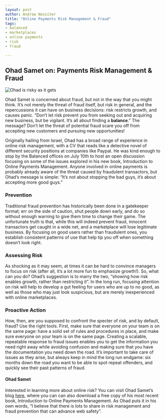 ```yaml
---
layout: post
author: Andrew Nossiter
title: "Online Payments Risk Management & Fraud"
tags:
- balanced
- marketplaces
- online payments
- risk
- fraud

---
```


## Ohad Samet on: Payments Risk Management & Fraud

![Ohad is risky as it gets](http://i.imgur.com/ZX68LvG.jpg "Ohad Samet")

Ohad Samet is concerned about fraud, but not in the way that you might think.  It’s not merely the threat of fraud itself, but risk in general, and the repercussions it can have on business decisions: risk restricts growth, and causes panic.  “Don’t let risk prevent you from seeking out and acquiring new business, but be vigilant.  It’s all about finding a __balance__.”  The message?  Don’t let the threat of potential fraud scare you off from accepting new customers and pursuing new opportunities!   
    
Originally hailing from Israel, Ohad has a broad range of experience in online risk management, with a CV that reads like a detective novel of different security positions at companies like Paypal.  He was kind enough to stop by the Balanced offices on July 10th to host an open discussion focusing on some of the issues explored in his new book, Introduction to Online Payments Management.  Anyone involved in online payments is probably already aware of the threat caused by fraudulent transactors, but Ohad’s message is simple: “It’s not about stopping the bad guys, it’s about accepting more good guys.”  

### Prevention

Traditional fraud prevention has historically been done in a gatekeeper format; err on the side of caution, shut people down early, and do so without enough warning to give them time to change their game.  The unfortunate truth is that, while this will indeed prevent fraud, innocent transactors get caught in a wide net, and a marketplace will lose legitimate business.  By focusing on good users rather than fraudulent ones, you establish consistent patterns of use that help tip you off when something doesn’t look right.

### Assessing Risk

As shocking as it may seem, at times it can be hard to convince managers to focus on risk (after all, it’s a lot more fun to emphasize growth!). So, what can you do?  Ohad’s suggestion is to marry the two, “showing how risk enables growth, rather than restricting it”.  In the long run, focusing attention on risk will help to develop a gut feeling for users who are up to no good, as well as those who may just look suspicious, but are merely inexperienced with online marketplaces.

### Proactive Action

How, then, are you supposed to confront the specter of risk, and by default, fraud?  Use the right tools.  First, make sure that everyone on your team is on the same page: have a solid set of rules and procedures in place, and make sure everyone on your team is on the same page.  Creating a scalable, repeatable response to fraud issues enables you to get the information you need right away while avoiding confusion and making sure that you have the documentation you need down the road.  It’s important to take care of issues as they arise, but always keep in mind the long run endgame: six months down the road you want to be able to spot repeat offenders, and quickly see their past patterns of fraud.  

#### Ohad Samet

Interested in learning more about online risk?  You can visit Ohad Samet’s blog [here](http://www.ohadsamet.com/introduction-to-online-payments-risk-management-an-oreilly-ebook/), where you can can also download a free copy of his most recent book, Introduction to Online Payments Management.  As Ohad puts it in his own words, “I believe that there is lots to share in risk management and fraud prevention that can advance web safety”.
